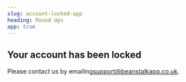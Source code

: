 ```yaml
---
slug: account-locked-app
heading: Round Ups
app: true
---
```


## Your account has been locked

Please contact us by emailing<a href="mailto:support@beanstalk.co.uk">support@beanstalkapp.co.uk</a>.